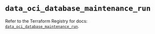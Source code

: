# `data_oci_database_maintenance_run`

Refer to the Terraform Registry for docs: [`data_oci_database_maintenance_run`](https://registry.terraform.io/providers/oracle/oci/6.18.0/docs/data-sources/database_maintenance_run).
